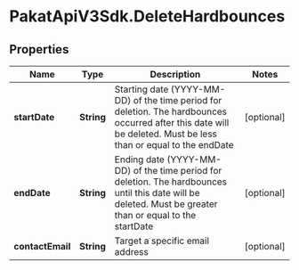 # PakatApiV3Sdk.DeleteHardbounces

## Properties
Name | Type | Description | Notes
------------ | ------------- | ------------- | -------------
**startDate** | **String** | Starting date (YYYY-MM-DD) of the time period for deletion. The hardbounces occurred after this date will be deleted. Must be less than or equal to the endDate | [optional] 
**endDate** | **String** | Ending date (YYYY-MM-DD) of the time period for deletion. The hardbounces until this date will be deleted. Must be greater than or equal to the startDate | [optional] 
**contactEmail** | **String** | Target a specific email address | [optional] 


